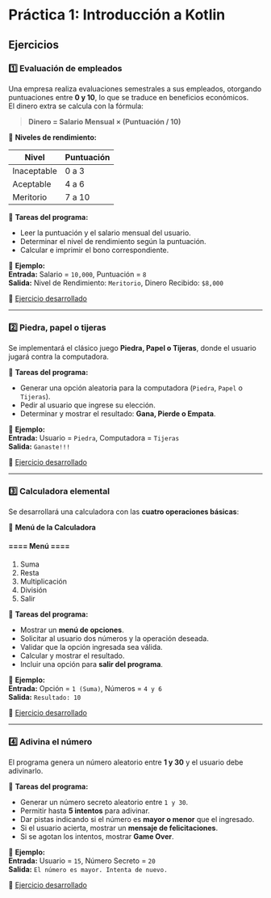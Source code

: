 # Práctica 1: Introducción a Kotlin

## Ejercicios

### 1️⃣ Evaluación de empleados

Una empresa realiza evaluaciones semestrales a sus empleados, otorgando puntuaciones entre **0 y 10**, lo que se traduce en beneficios económicos.  
El dinero extra se calcula con la fórmula:

> **Dinero = Salario Mensual × (Puntuación / 10)**

📌 **Niveles de rendimiento:**

| Nivel       | Puntuación  |
|------------ |------------ |
| Inaceptable | 0 a 3       |
| Aceptable   | 4 a 6       |
| Meritorio   | 7 a 10      |

📌 **Tareas del programa:**  
- Leer la puntuación y el salario mensual del usuario.  
- Determinar el nivel de rendimiento según la puntuación.  
- Calcular e imprimir el bono correspondiente.  

📍 **Ejemplo:**  
**Entrada:** Salario = `10,000`, Puntuación = `8`  
**Salida:** Nivel de Rendimiento: `Meritorio`, Dinero Recibido: `$8,000`

🔗 [Ejercicio desarrollado](https://github.com/RodrigoStranger/dispositivos-moviles-25-1/blob/main/Practica%201%20-%20Introduccion%20a%20Kotlin/Evaluacion%20de%20empleados.kt)

---

### 2️⃣ Piedra, papel o tijeras

Se implementará el clásico juego **Piedra, Papel o Tijeras**, donde el usuario jugará contra la computadora.

📌 **Tareas del programa:**  
- Generar una opción aleatoria para la computadora (`Piedra`, `Papel` o `Tijeras`).  
- Pedir al usuario que ingrese su elección.  
- Determinar y mostrar el resultado: **Gana, Pierde o Empata**.  

📍 **Ejemplo:**  
**Entrada:** Usuario = `Piedra`, Computadora = `Tijeras`  
**Salida:** `Ganaste!!!`  

🔗 [Ejercicio desarrollado](https://github.com/RodrigoStranger/dispositivos-moviles-25-1/blob/main/Practica%201%20-%20Introduccion%20a%20Kotlin/Piedra%2C%20papel%20o%20tijeras.kt)

---

### 3️⃣ Calculadora elemental

Se desarrollará una calculadora con las **cuatro operaciones básicas**:

📌 **Menú de la Calculadora**

#### ==== Menú ====  
1. Suma  
2. Resta  
3. Multiplicación  
4. División  
5. Salir  

📌 **Tareas del programa:**  
- Mostrar un **menú de opciones**.  
- Solicitar al usuario dos números y la operación deseada.  
- Validar que la opción ingresada sea válida.  
- Calcular y mostrar el resultado.  
- Incluir una opción para **salir del programa**.  

📍 **Ejemplo:**  
**Entrada:** Opción = `1 (Suma)`, Números = `4 y 6`  
**Salida:** `Resultado: 10`

🔗 [Ejercicio desarrollado](https://github.com/RodrigoStranger/dispositivos-moviles-25-1/blob/main/Practica%201%20-%20Introduccion%20a%20Kotlin/Calculadora%20elemental.kt)

---

### 4️⃣ Adivina el número

El programa genera un número aleatorio entre **1 y 30** y el usuario debe adivinarlo.

📌 **Tareas del programa:**  
- Generar un número secreto aleatorio entre `1 y 30`.  
- Permitir hasta **5 intentos** para adivinar.  
- Dar pistas indicando si el número es **mayor o menor** que el ingresado.  
- Si el usuario acierta, mostrar un **mensaje de felicitaciones**.  
- Si se agotan los intentos, mostrar **Game Over**.  

📍 **Ejemplo:**  
**Entrada:** Usuario = `15`, Número Secreto = `20`  
**Salida:** `El número es mayor. Intenta de nuevo.`

🔗 [Ejercicio desarrollado](https://github.com/RodrigoStranger/dispositivos-moviles-25-1/blob/main/Practica%201%20-%20Introduccion%20a%20Kotlin/Adivina%20el%20numero.kt)